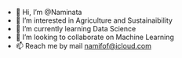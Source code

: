 - 👋 Hi, I’m @Naminata
- 👀 I’m interested in Agriculture and Sustainaibility
- 🌱 I’m currently learning Data Science
- 💞️ I’m looking to collaborate on Machine Learning 
- 📫 Reach me by mail namifof@icloud.com

<!---
Naminata/Naminata is a ✨ special ✨ repository because its `README.md` (this file) appears on your GitHub profile.
You can click the Preview link to take a look at your changes.
--->
